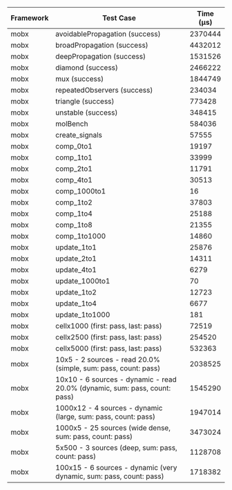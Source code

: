| Framework | Test Case | Time (μs) |
| --- | --- | --- |
| mobx | avoidablePropagation (success) | 2370444 |
| mobx | broadPropagation (success) | 4432012 |
| mobx | deepPropagation (success) | 1531526 |
| mobx | diamond (success) | 2466222 |
| mobx | mux (success) | 1844749 |
| mobx | repeatedObservers (success) | 234034 |
| mobx | triangle (success) | 773428 |
| mobx | unstable (success) | 348415 |
| mobx | molBench | 584036 |
| mobx | create_signals | 57555 |
| mobx | comp_0to1 | 19197 |
| mobx | comp_1to1 | 33999 |
| mobx | comp_2to1 | 11791 |
| mobx | comp_4to1 | 30513 |
| mobx | comp_1000to1 | 16 |
| mobx | comp_1to2 | 37803 |
| mobx | comp_1to4 | 25188 |
| mobx | comp_1to8 | 21355 |
| mobx | comp_1to1000 | 14860 |
| mobx | update_1to1 | 25876 |
| mobx | update_2to1 | 14311 |
| mobx | update_4to1 | 6279 |
| mobx | update_1000to1 | 70 |
| mobx | update_1to2 | 12723 |
| mobx | update_1to4 | 6677 |
| mobx | update_1to1000 | 181 |
| mobx | cellx1000 (first: pass, last: pass) | 72519 |
| mobx | cellx2500 (first: pass, last: pass) | 254520 |
| mobx | cellx5000 (first: pass, last: pass) | 532363 |
| mobx | 10x5 - 2 sources - read 20.0% (simple, sum: pass, count: pass) | 2038525 |
| mobx | 10x10 - 6 sources - dynamic - read 20.0% (dynamic, sum: pass, count: pass) | 1545290 |
| mobx | 1000x12 - 4 sources - dynamic (large, sum: pass, count: pass) | 1947014 |
| mobx | 1000x5 - 25 sources (wide dense, sum: pass, count: pass) | 3473024 |
| mobx | 5x500 - 3 sources (deep, sum: pass, count: pass) | 1128708 |
| mobx | 100x15 - 6 sources - dynamic (very dynamic, sum: pass, count: pass) | 1718382 |
